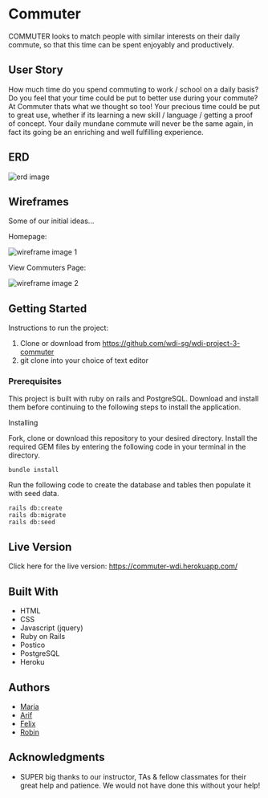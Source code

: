 
# Commuter

COMMUTER looks to match people with similar interests on their daily commute, so that this time can be spent enjoyably and productively.

## User Story
How much time do you spend commuting to work / school on a daily basis?
Do you feel that your time could be put to better use during your commute?
At Commuter thats what we thought so too!
Your precious time could be put to great use, whether if its learning a new skill / language / getting a proof of concept.
Your daily mundane commute will never be the same again, in fact its going be an enriching and well fulfilling experience.

## ERD
![erd image](http://i.imgur.com/mRDlY6L.png)

## Wireframes
Some of our initial ideas...

Homepage:


![wireframe image 1](http://i.imgur.com/zw636yB.png)

View Commuters Page:


![wireframe image 2](http://i.imgur.com/IxY8aTj.png)

## Getting Started

Instructions to run the project:
1. Clone or download from https://github.com/wdi-sg/wdi-project-3-commuter
2. git clone into your choice of text editor

### Prerequisites

This project is built with ruby on rails and PostgreSQL. Download and install them before continuing to the following steps to install the application.

Installing

Fork, clone or download this repository to your desired directory. Install the required GEM files by entering the following code in your terminal in the directory.

```
bundle install
```
Run the following code to create the database and tables then populate it with seed data.
```
rails db:create
rails db:migrate
rails db:seed
```

## Live Version

Click here for the live version: https://commuter-wdi.herokuapp.com/

## Built With

- HTML
- CSS
- Javascript (jquery)
- Ruby on Rails
- Postico
- PostgreSQL
- Heroku

## Authors

- [Maria](https://github.com/hexhex23)
- [Arif](https://github.com/ayepRahman)
- [Felix](https://github.com/Pegasolta)
- [Robin](https://github.com/cwxr)


## Acknowledgments

* SUPER big thanks to our instructor, TAs & fellow classmates for their great help and patience. We would not have done this without your help!
